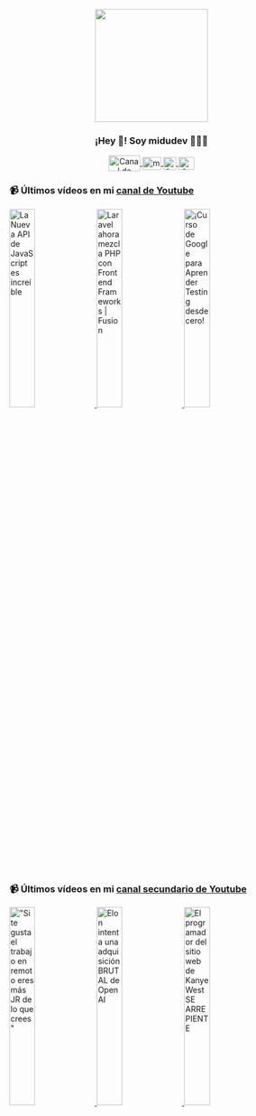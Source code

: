 <p align="center" width="300">
   <img align="center" width="200" src="https://user-images.githubusercontent.com/1561955/106762302-fda9de00-6635-11eb-99be-3ef744e60c0e.png" />
   <h3 align="center">¡Hey 👋! Soy midudev 👨🏻‍💻</h3>
</p>

<p align="center">
   <a href="https://twitch.tv/midudev" target="blank">
    <img align="center" src="https://upload.wikimedia.org/wikipedia/commons/c/ce/Twitch_logo_2019.svg" alt="Canal de Twitch de midudev" height="28px" width="56px" />
  </a>
  <span style="width: 8px;"> </span>
   <a href="https://youtube.com/midudev" target="blank">
    <img align="center" src="https://upload.wikimedia.org/wikipedia/commons/0/09/YouTube_full-color_icon_%282017%29.svg" alt="midudev" height="23px" width="33px" />
  </a>
  <span style="width: 8px;"> </span>
  <a href="https://instagram.com/midu.dev" target="blank">
    <img align="center" src="https://upload.wikimedia.org/wikipedia/commons/e/e7/Instagram_logo_2016.svg" alt="Canal de Instagram de midu.dev" height="23px" width="23px" />
  </a>
  <span style="width: 8px;"> </span>
  <a href="https://twitter.com/midudev" target="blank">
    <img align="center" src="https://upload.wikimedia.org/wikipedia/commons/thumb/6/6f/Logo_of_Twitter.svg/2491px-Logo_of_Twitter.svg.png" alt="Canal de Twitter de midudev" height="23px" width="28px" />
  </a>
</p>

### 📹 Últimos vídeos en mi [canal de Youtube](https://youtube.com/midudev?sub_confirmation=1)

<a href='https://youtu.be/Ft2F4kW6OpQ' target='_blank'>
  <img width='30%' src='https://img.youtube.com/vi/Ft2F4kW6OpQ/mqdefault.jpg' alt='La Nueva API de JavaScript es increíble' />
</a>
<a href='https://youtu.be/0xGW8qhaeQI' target='_blank'>
  <img width='30%' src='https://img.youtube.com/vi/0xGW8qhaeQI/mqdefault.jpg' alt='Laravel ahora mezcla PHP con Frontend Frameworks | Fusion' />
</a>
<a href='https://youtu.be/carkzI2Sa9w' target='_blank'>
  <img width='30%' src='https://img.youtube.com/vi/carkzI2Sa9w/mqdefault.jpg' alt='¡Curso de Google para Aprender Testing desde cero!' />
</a>

### 📹 Últimos vídeos en mi [canal secundario de Youtube](https://youtube.com/midulive?sub_confirmation=1)

<a href='https://youtu.be/KSIj-AyrDOk' target='_blank'>
  <img width='30%' src='https://img.youtube.com/vi/KSIj-AyrDOk/mqdefault.jpg' alt='"Si te gusta el trabajo en remoto eres más JR de lo que crees"' />
</a>
<a href='https://youtu.be/c-KV2t_uEyE' target='_blank'>
  <img width='30%' src='https://img.youtube.com/vi/c-KV2t_uEyE/mqdefault.jpg' alt='Elon intenta una adquisición BRUTAL de OpenAI' />
</a>
<a href='https://youtu.be/VvFC2qFHrfA' target='_blank'>
  <img width='30%' src='https://img.youtube.com/vi/VvFC2qFHrfA/mqdefault.jpg' alt='El programador del sitio web de Kanye West SE ARREPIENTE' />
</a>